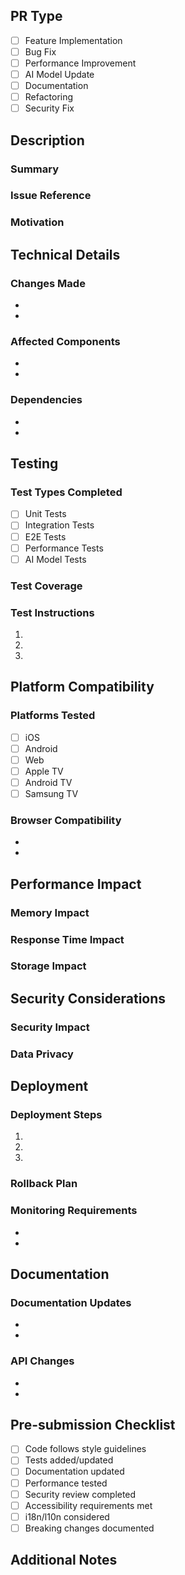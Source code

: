 ## PR Type
<!-- Please check the one that applies to this PR using "x". -->
- [ ] Feature Implementation
- [ ] Bug Fix
- [ ] Performance Improvement
- [ ] AI Model Update
- [ ] Documentation
- [ ] Refactoring
- [ ] Security Fix

## Description
### Summary
<!-- Provide a clear and concise description of the changes implemented -->

### Issue Reference
<!-- Reference any related issues using the format #123 -->

### Motivation
<!-- Explain in detail why this change is necessary -->

## Technical Details
### Changes Made
<!-- List all technical changes and implementations -->
- 
- 

### Affected Components
<!-- List all system components impacted by these changes -->
- 
- 

### Dependencies
<!-- List any new or modified dependencies with versions -->
- 
- 

## Testing
### Test Types Completed
<!-- Check all that apply -->
- [ ] Unit Tests
- [ ] Integration Tests
- [ ] E2E Tests
- [ ] Performance Tests
- [ ] AI Model Tests

### Test Coverage
<!-- Provide test coverage percentage and metrics -->

### Test Instructions
<!-- Provide detailed steps to test the changes -->
1. 
2. 
3. 

## Platform Compatibility
### Platforms Tested
<!-- Check all platforms where changes were tested -->
- [ ] iOS
- [ ] Android
- [ ] Web
- [ ] Apple TV
- [ ] Android TV
- [ ] Samsung TV

### Browser Compatibility
<!-- List all tested browsers and versions -->
- 
- 

## Performance Impact
### Memory Impact
<!-- Provide detailed analysis of memory usage impact -->

### Response Time Impact
<!-- Document impact on system response times with metrics -->

### Storage Impact
<!-- Describe changes in storage requirements and optimization -->

## Security Considerations
### Security Impact
<!-- Analyze security implications and mitigations -->

### Data Privacy
<!-- Document impact on user data privacy and GDPR compliance -->

## Deployment
### Deployment Steps
<!-- List detailed steps for deploying the changes -->
1. 
2. 
3. 

### Rollback Plan
<!-- Provide comprehensive plan for rolling back changes -->

### Monitoring Requirements
<!-- List specific metrics to monitor post-deployment -->
- 
- 

## Documentation
### Documentation Updates
<!-- List required documentation changes -->
- 
- 

### API Changes
<!-- Document changes to API specifications -->
- 
- 

## Pre-submission Checklist
<!-- Mark all completed items with "x" -->
- [ ] Code follows style guidelines
- [ ] Tests added/updated
- [ ] Documentation updated
- [ ] Performance tested
- [ ] Security review completed
- [ ] Accessibility requirements met
- [ ] i18n/l10n considered
- [ ] Breaking changes documented

## Additional Notes
<!-- Add any additional information that reviewers should know -->